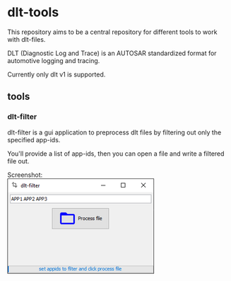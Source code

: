 # dlt-tools

This repository aims to be a central repository for different tools to work with dlt-files. 

DLT (Diagnostic Log and Trace) is an AUTOSAR standardized format for automotive logging and tracing.  

Currently only dlt v1 is supported.

## tools

### dlt-filter

dlt-filter is a gui application to preprocess dlt files by filtering out only the specified app-ids.

You'll provide a list of app-ids, then you can open a file and write a filtered file out.

Screenshot:  
![screenshot of dlt-filter](images/dlt-filter.png)
